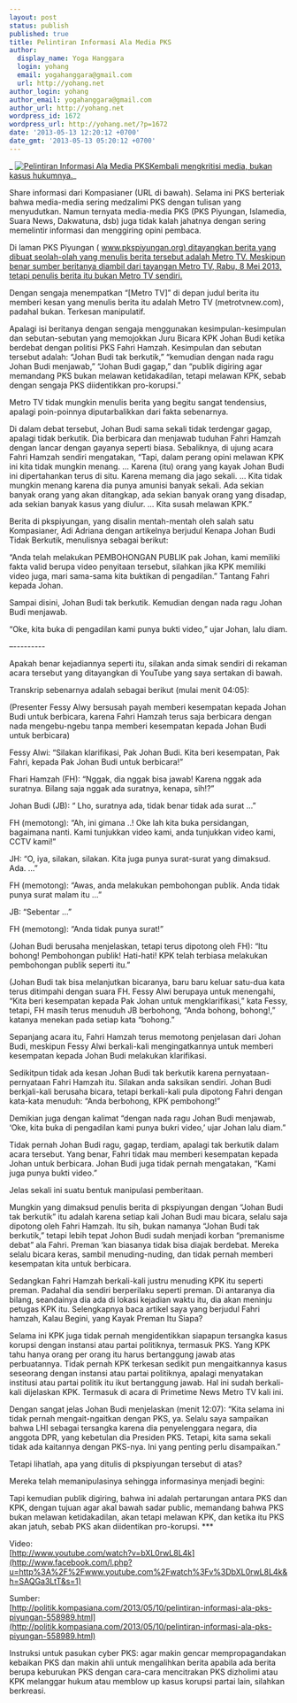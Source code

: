 ```yaml
---
layout: post
status: publish
published: true
title: Pelintiran Informasi Ala Media PKS
author:
  display_name: Yoga Hanggara
  login: yohang
  email: yogahanggara@gmail.com
  url: http://yohang.net
author_login: yohang
author_email: yogahanggara@gmail.com
author_url: http://yohang.net
wordpress_id: 1672
wordpress_url: http://yohang.net/?p=1672
date: '2013-05-13 12:20:12 +0700'
date_gmt: '2013-05-13 05:20:12 +0700'
---
```

_ [![Pelintiran Informasi Ala Media PKS](http://yohang.net/wp-content/uploads/417858_10151924092697818_423158104_n-350x200.jpg)Kembali mengkritisi media, bukan kasus hukumnya.](http://yohang.net/wp-content/uploads/417858_10151924092697818_423158104_n.jpg)_

Share informasi dari Kompasianer (URL di bawah). Selama ini PKS berteriak bahwa media-media sering medzalimi PKS dengan tulisan yang menyudutkan. Namun ternyata media-media PKS (PKS Piyungan, Islamedia, Suara News, Dakwatuna, dsb) juga tidak kalah jahatnya dengan sering memelintir informasi dan menggiring opini pembaca.

Di laman PKS Piyungan ( [www.pkspiyungan.org) ditayangkan berita yang dibuat seolah-olah yang menulis berita tersebut adalah Metro TV. Meskipun benar sumber beritanya diambil dari tayangan Metro TV, Rabu, 8 Mei 2013, tetapi penulis berita itu bukan Metro TV sendiri.](http://www.facebook.com/l.php?u=http%3A%2F%2Fwww.pkspiyungan.org&h=sAQHMByzv&s=1)

Dengan sengaja menempatkan “[Metro TV]” di depan judul berita itu memberi kesan yang menulis berita itu adalah Metro TV (metrotvnew.com), padahal bukan. Terkesan manipulatif.

Apalagi isi beritanya dengan sengaja menggunakan kesimpulan-kesimpulan dan sebutan-sebutan yang memojokkan Juru Bicara KPK Johan Budi ketika berdebat dengan politisi PKS Fahri Hamzah. Kesimpulan dan sebutan tersebut adalah: “Johan Budi tak berkutik,” “kemudian dengan nada ragu Johan Budi menjawab,” “Johan Budi gagap,” dan “publik digiring agar memandang PKS bukan melawan ketidakadilan, tetapi melawan KPK, sebab dengan sengaja PKS diidentikkan pro-korupsi.”

Metro TV tidak mungkin menulis berita yang begitu sangat tendensius, apalagi poin-poinnya diputarbalikkan dari fakta sebenarnya.

Di dalam debat tersebut, Johan Budi sama sekali tidak terdengar gagap, apalagi tidak berkutik. Dia berbicara dan menjawab tuduhan Fahri Hamzah dengan lancar dengan gayanya seperti biasa. Sebaliknya, di ujung acara Fahri Hamzah sendiri mengatakan, “Tapi, dalam perang opini melawan KPK ini kita tidak mungkin menang. … Karena (itu) orang yang kayak Johan Budi ini dipertahankan terus di situ. Karena memang dia jago sekali. … Kita tidak mungkin menang karena dia punya amunisi banyak sekali. Ada sekian banyak orang yang akan ditangkap, ada sekian banyak orang yang disadap, ada sekian banyak kasus yang diulur. … Kita susah melawan KPK.”

Berita di pkspiyungan, yang disalin mentah-mentah oleh salah satu Kompasianer, Adi Adriana dengan artikelnya berjudul Kenapa Johan Budi Tidak Berkutik, menulisnya sebagai berikut:

“Anda telah melakukan PEMBOHONGAN PUBLIK pak Johan, kami memiliki fakta valid berupa video penyitaan tersebut, silahkan jika KPK memiliki video juga, mari sama-sama kita buktikan di pengadilan.” Tantang Fahri kepada Johan.

Sampai disini, Johan Budi tak berkutik. Kemudian dengan nada ragu Johan Budi menjawab.

“Oke, kita buka di pengadilan kami punya bukti video,” ujar Johan, lalu diam.

–---------

Apakah benar kejadiannya seperti itu, silakan anda simak sendiri di rekaman acara tersebut yang ditayangkan di YouTube yang saya sertakan di bawah.

Transkrip sebenarnya adalah sebagai berikut (mulai menit 04:05):

(Presenter Fessy Alwy bersusah payah memberi kesempatan kepada Johan Budi untuk berbicara, karena Fahri Hamzah terus saja berbicara dengan nada mengebu-ngebu tanpa memberi kesempatan kepada Johan Budi untuk berbicara)

Fessy Alwi: “Silakan klarifikasi, Pak Johan Budi. Kita beri kesempatan, Pak Fahri, kepada Pak Johan Budi untuk berbicara!”

Fhari Hamzah (FH): “Nggak, dia nggak bisa jawab! Karena nggak ada suratnya. Bilang saja nggak ada suratnya, kenapa, sih!?”

Johan Budi (JB): “ Lho, suratnya ada, tidak benar tidak ada surat …”

FH (memotong): “Ah, ini gimana ..! Oke lah kita buka persidangan, bagaimana nanti. Kami tunjukkan video kami, anda tunjukkan video kami, CCTV kami!”

JH: “O, iya, silakan, silakan. Kita juga punya surat-surat yang dimaksud. Ada. …”

FH (memotong): “Awas, anda melakukan pembohongan publik. Anda tidak punya surat malam itu …”

JB: “Sebentar …”

FH (memotong): “Anda tidak punya surat!”

(Johan Budi berusaha menjelaskan, tetapi terus dipotong oleh FH): “Itu bohong! Pembohongan publik! Hati-hati! KPK telah terbiasa melakukan pembohongan publik seperti itu.”

(Johan Budi tak bisa melanjutkan bicaranya, baru baru keluar satu-dua kata terus ditimpahi dengan suara FH. Fessy Alwi berupaya untuk menengahi, “Kita beri kesempatan kepada Pak Johan untuk mengklarifikasi,” kata Fessy, tetapi, FH masih terus menuduh JB berbohong, “Anda bohong, bohong!,” katanya menekan pada setiap kata “bohong.”

Sepanjang acara itu, Fahri Hamzah terus memotong penjelasan dari Johan Budi, meskipun Fessy Alwi berkali-kali mengingatkannya untuk memberi kesempatan kepada Johan Budi melakukan klarifikasi.

Sedikitpun tidak ada kesan Johan Budi tak berkutik karena pernyataan-pernyataan Fahri Hamzah itu. Silakan anda saksikan sendiri. Johan Budi berkjali-kali berusaha bicara, tetapi berkali-kali pula dipotong Fahri dengan kata-kata menuduh: “Anda berbohong, KPK pembohong!”

Demikian juga dengan kalimat “dengan nada ragu Johan Budi menjawab, ‘Oke, kita buka di pengadilan kami punya bukri video,’ ujar Johan lalu diam.”

Tidak pernah Johan Budi ragu, gagap, terdiam, apalagi tak berkutik dalam acara tersebut. Yang benar, Fahri tidak mau memberi kesempatan kepada Johan untuk berbicara. Johan Budi juga tidak pernah mengatakan, “Kami juga punya bukti video.”

Jelas sekali ini suatu bentuk manipulasi pemberitaan.

Mungkin yang dimaksud penulis berita di pkspiyungan dengan “Johan Budi tak berkutik” itu adalah karena setiap kali Johan Budi mau bicara, selalu saja dipotong oleh Fahri Hamzah. Itu sih, bukan namanya “Johan Budi tak berkutik,” tetapi lebih tepat Johon Budi sudah menjadi korban “premanisme debat” ala Fahri. Preman ‘kan biasanya tidak bisa diajak berdebat. Mereka selalu bicara keras, sambil menuding-nuding, dan tidak pernah memberi kesempatan kita untuk berbicara.

Sedangkan Fahri Hamzah berkali-kali justru menuding KPK itu seperti preman. Padahal dia sendiri berperilaku seperti preman. Di antaranya dia bilang, seandainya dia ada di lokasi kejadian waktu itu, dia akan meninju petugas KPK itu. Selengkapnya baca artikel saya yang berjudul Fahri hamzah, Kalau Begini, yang Kayak Preman Itu Siapa?

Selama ini KPK juga tidak pernah mengidentikkan siapapun tersangka kasus korupsi dengan instansi atau partai politiknya, termasuk PKS. Yang KPK tahu hanya orang per orang itu harus bertanggung jawab atas perbuatannya. Tidak pernah KPK terkesan sedikit pun mengaitkannya kasus seseorang dengan instansi atau partai politiknya, apalagi menyatakan institusi atau partai politik itu ikut bertanggung jawab. Hal ini sudah berkali-kali dijelaskan KPK. Termasuk di acara di Primetime News Metro TV kali ini.

Dengan sangat jelas Johan Budi menjelaskan (menit 12:07): “Kita selama ini tidak pernah mengait-ngaitkan dengan PKS, ya. Selalu saya sampaikan bahwa LHI sebagai tersangka karena dia penyelenggara negara, dia anggota DPR, yang kebetulan dia Presiden PKS. Tetapi, kita sama sekali tidak ada kaitannya dengan PKS-nya. Ini yang penting perlu disampaikan.”

Tetapi lihatlah, apa yang ditulis di pkspiyungan tersebut di atas?

Mereka telah memanipulasinya sehingga informasinya menjadi begini:

Tapi kemudian publik digiring, bahwa ini adalah pertarungan antara PKS dan KPK, dengan tujuan agar akal bawah sadar public, memandang bahwa PKS bukan melawan ketidakadilan, akan tetapi melawan KPK, dan ketika itu PKS akan jatuh, sebab PKS akan diidentikan pro-korupsi. \*\*\*

Video:  
 [http://www.youtube.com/watch?v=bXL0rwL8L4k](http://www.facebook.com/l.php?u=http%3A%2F%2Fwww.youtube.com%2Fwatch%3Fv%3DbXL0rwL8L4k&h=SAQGa3LtT&s=1)

Sumber:  
 [http://politik.kompasiana.com/2013/05/10/pelintiran-informasi-ala-pks-piyungan-558989.html](http://politik.kompasiana.com/2013/05/10/pelintiran-informasi-ala-pks-piyungan-558989.html)

Instruksi untuk pasukan cyber PKS: agar makin gencar mempropagandakan kebaikan PKS dan makin ahli untuk mengalihkan berita apabila ada berita berupa keburukan PKS dengan cara-cara mencitrakan PKS dizholimi atau KPK melanggar hukum atau memblow up kasus korupsi partai lain, silahkan berkreasi.

